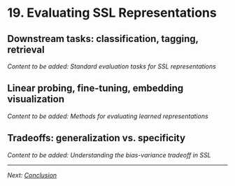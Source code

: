 # 19. Evaluating SSL Representations

## Downstream tasks: classification, tagging, retrieval

*Content to be added: Standard evaluation tasks for SSL representations*

## Linear probing, fine-tuning, embedding visualization

*Content to be added: Methods for evaluating learned representations*

## Tradeoffs: generalization vs. specificity

*Content to be added: Understanding the bias-variance tradeoff in SSL*

---

*Next: [Conclusion](conclusion.md)*